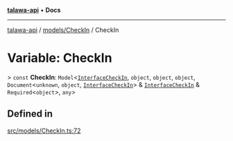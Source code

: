[**talawa-api**](../../../README.md) • **Docs**

***

[talawa-api](../../../modules.md) / [models/CheckIn](../README.md) / CheckIn

# Variable: CheckIn

\> `const` **CheckIn**: `Model`\<[`InterfaceCheckIn`](../interfaces/InterfaceCheckIn.md), `object`, `object`, `object`, `Document`\<`unknown`, `object`, [`InterfaceCheckIn`](../interfaces/InterfaceCheckIn.md)\> & [`InterfaceCheckIn`](../interfaces/InterfaceCheckIn.md) & `Required`\<`object`\>, `any`\>

## Defined in

[src/models/CheckIn.ts:72](https://github.com/PalisadoesFoundation/talawa-api/blob/f1c816bca43cc03a8c1bd303394e2550a50db017/src/models/CheckIn.ts#L72)
